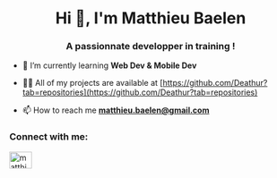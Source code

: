 <h1 align="center">Hi 👋, I'm Matthieu Baelen</h1>
<h3 align="center">A passionnate developper in training !</h3>

- 🌱 I’m currently learning **Web Dev & Mobile Dev**

- 👨‍💻 All of my projects are available at [https://github.com/Deathur?tab=repositories](https://github.com/Deathur?tab=repositories)

- 📫 How to reach me **matthieu.baelen@gmail.com**

<h3 align="left">Connect with me:</h3>
<p align="left">
<a href="https://linkedin.com/in/matthieu baelen" target="blank"><img align="center" src="https://raw.githubusercontent.com/rahuldkjain/github-profile-readme-generator/master/src/images/icons/Social/linked-in-alt.svg" alt="matthieu baelen" height="30" width="40" /></a>
</p>
